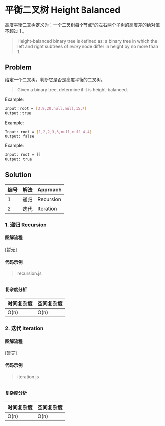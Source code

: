 # 平衡二叉树 Height Balanced



高度平衡二叉树定义为：一个二叉树每个节点*的左右两个子树的高度差的绝对值不超过 1 。

> Height-balanced binary tree is defined as: a binary tree in which the left and right subtrees of *every* node differ in height by no more than 1.

## Problem

给定一个二叉树，判断它是否是高度平衡的二叉树。

> Given a binary tree, determine if it is height-balanced.

Example:

``` bash
Input：root = [3,9,20,null,null,15,7]
Output：true
```

Example:

``` bash
Input: root = [1,2,2,3,3,null,null,4,4]
Output: false
```

Example:

``` bash
Input: root = []
Output: true
```



## Solution



| 编号 | 解法 | Approach  |
| ---- | ---- | --------- |
| 1    | 递归 | Recursion |
| 2    | 迭代 | Iteration |



### 1. 递归 Recursion

#### 图解流程

[暂无]

#### 代码示例

> recursion.js

``` js

```

#### 复杂度分析

| 时间复杂度 | 空间复杂度 |
| ---------- | ---------- |
| O(n)       | O(n)       |

### 2. 迭代 Iteration

#### 图解流程

[暂无]

#### 代码示例

> iteration.js

``` js

```

#### 复杂度分析

| 时间复杂度 | 空间复杂度 |
| ---------- | ---------- |
| O(n)       | O(n)       |


